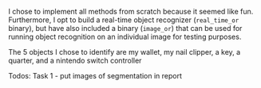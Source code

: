 

I chose to implement all methods from scratch because it seemed like fun.
Furthermore, I opt to build a real-time object recognizer (`real_time_or` binary), but have also included a binary (`image_or`) that can be used for running object recognition on an individual image for testing purposes.


The 5 objects I chose to identify are my wallet, my nail clipper, a key, a quarter, and a nintendo switch controller

Todos:
Task 1 
    - put images of segmentation in report
